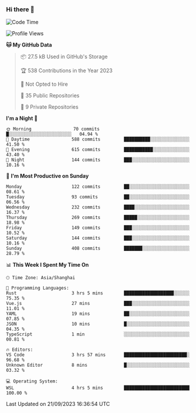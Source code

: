 ### Hi there 👋

<!--
**robinWongM/robinWongM** is a ✨ _special_ ✨ repository because its `README.md` (this file) appears on your GitHub profile.

Here are some ideas to get you started:

- 🔭 I’m currently working on ...
- 🌱 I’m currently learning ...
- 👯 I’m looking to collaborate on ...
- 🤔 I’m looking for help with ...
- 💬 Ask me about ...
- 📫 How to reach me: ...
- 😄 Pronouns: ...
- ⚡ Fun fact: ...
-->

<!--START_SECTION:waka-->
![Code Time](http://img.shields.io/badge/Code%20Time-151%20hrs%2013%20mins-blue)

![Profile Views](http://img.shields.io/badge/Profile%20Views-0-blue)

**🐱 My GitHub Data** 

> 📦 27.5 kB Used in GitHub's Storage 
 > 
> 🏆 538 Contributions in the Year 2023
 > 
> 🚫 Not Opted to Hire
 > 
> 📜 35 Public Repositories 
 > 
> 🔑 9 Private Repositories 
 > 
**I'm a Night 🦉** 

```text
🌞 Morning                70 commits          █░░░░░░░░░░░░░░░░░░░░░░░░   04.94 % 
🌆 Daytime                588 commits         ██████████░░░░░░░░░░░░░░░   41.50 % 
🌃 Evening                615 commits         ███████████░░░░░░░░░░░░░░   43.40 % 
🌙 Night                  144 commits         ███░░░░░░░░░░░░░░░░░░░░░░   10.16 % 
```
📅 **I'm Most Productive on Sunday** 

```text
Monday                   122 commits         ██░░░░░░░░░░░░░░░░░░░░░░░   08.61 % 
Tuesday                  93 commits          ██░░░░░░░░░░░░░░░░░░░░░░░   06.56 % 
Wednesday                232 commits         ████░░░░░░░░░░░░░░░░░░░░░   16.37 % 
Thursday                 269 commits         █████░░░░░░░░░░░░░░░░░░░░   18.98 % 
Friday                   149 commits         ███░░░░░░░░░░░░░░░░░░░░░░   10.52 % 
Saturday                 144 commits         ███░░░░░░░░░░░░░░░░░░░░░░   10.16 % 
Sunday                   408 commits         ███████░░░░░░░░░░░░░░░░░░   28.79 % 
```


📊 **This Week I Spent My Time On** 

```text
🕑︎ Time Zone: Asia/Shanghai

💬 Programming Languages: 
Rust                     3 hrs 5 mins        ███████████████████░░░░░░   75.35 % 
Vue.js                   27 mins             ███░░░░░░░░░░░░░░░░░░░░░░   11.01 % 
YAML                     19 mins             ██░░░░░░░░░░░░░░░░░░░░░░░   07.85 % 
JSON                     10 mins             █░░░░░░░░░░░░░░░░░░░░░░░░   04.35 % 
TypeScript               1 min               ░░░░░░░░░░░░░░░░░░░░░░░░░   00.81 % 

🔥 Editors: 
VS Code                  3 hrs 57 mins       ████████████████████████░   96.68 % 
Unknown Editor           8 mins              █░░░░░░░░░░░░░░░░░░░░░░░░   03.32 % 

💻 Operating System: 
WSL                      4 hrs 5 mins        █████████████████████████   100.00 % 
```


 Last Updated on 21/09/2023 16:36:54 UTC
<!--END_SECTION:waka-->
